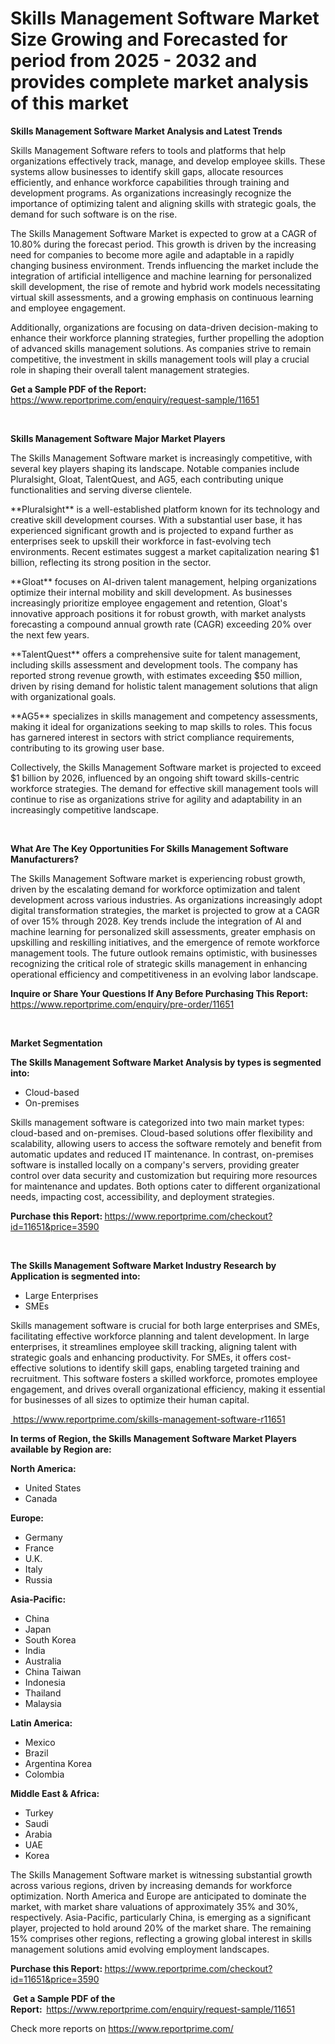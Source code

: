 <p><h1>Skills Management Software Market Size Growing and Forecasted for period from 2025 - 2032 and provides complete market analysis of this market</h1></p><p><strong>Skills Management Software Market Analysis and Latest Trends</strong></p>
<p><p>Skills Management Software refers to tools and platforms that help organizations effectively track, manage, and develop employee skills. These systems allow businesses to identify skill gaps, allocate resources efficiently, and enhance workforce capabilities through training and development programs. As organizations increasingly recognize the importance of optimizing talent and aligning skills with strategic goals, the demand for such software is on the rise.</p><p>The Skills Management Software Market is expected to grow at a CAGR of 10.80% during the forecast period. This growth is driven by the increasing need for companies to become more agile and adaptable in a rapidly changing business environment. Trends influencing the market include the integration of artificial intelligence and machine learning for personalized skill development, the rise of remote and hybrid work models necessitating virtual skill assessments, and a growing emphasis on continuous learning and employee engagement.</p><p>Additionally, organizations are focusing on data-driven decision-making to enhance their workforce planning strategies, further propelling the adoption of advanced skills management solutions. As companies strive to remain competitive, the investment in skills management tools will play a crucial role in shaping their overall talent management strategies.</p></p>
<p><strong>Get a Sample PDF of the Report:&nbsp;</strong> <a href="https://www.reportprime.com/enquiry/request-sample/11651?utm_campaign=3559&utm_medium=2&utm_source=Github&utm_content=ia&utm_term=21032025&utm_id=skills-management-software">https://www.reportprime.com/enquiry/request-sample/11651</a></p>
<p>&nbsp;</p>
<p><strong>Skills Management Software Major Market Players</strong></p>
<p><p>The Skills Management Software market is increasingly competitive, with several key players shaping its landscape. Notable companies include Pluralsight, Gloat, TalentQuest, and AG5, each contributing unique functionalities and serving diverse clientele.</p><p>**Pluralsight** is a well-established platform known for its technology and creative skill development courses. With a substantial user base, it has experienced significant growth and is projected to expand further as enterprises seek to upskill their workforce in fast-evolving tech environments. Recent estimates suggest a market capitalization nearing $1 billion, reflecting its strong position in the sector.</p><p>**Gloat** focuses on AI-driven talent management, helping organizations optimize their internal mobility and skill development. As businesses increasingly prioritize employee engagement and retention, Gloat's innovative approach positions it for robust growth, with market analysts forecasting a compound annual growth rate (CAGR) exceeding 20% over the next few years.</p><p>**TalentQuest** offers a comprehensive suite for talent management, including skills assessment and development tools. The company has reported strong revenue growth, with estimates exceeding $50 million, driven by rising demand for holistic talent management solutions that align with organizational goals.</p><p>**AG5** specializes in skills management and competency assessments, making it ideal for organizations seeking to map skills to roles. This focus has garnered interest in sectors with strict compliance requirements, contributing to its growing user base.</p><p>Collectively, the Skills Management Software market is projected to exceed $1 billion by 2026, influenced by an ongoing shift toward skills-centric workforce strategies. The demand for effective skill management tools will continue to rise as organizations strive for agility and adaptability in an increasingly competitive landscape.</p></p>
<p>&nbsp;</p>
<p><strong>What Are The Key Opportunities For Skills Management Software Manufacturers?</strong></p>
<p><p>The Skills Management Software market is experiencing robust growth, driven by the escalating demand for workforce optimization and talent development across various industries. As organizations increasingly adopt digital transformation strategies, the market is projected to grow at a CAGR of over 15% through 2028. Key trends include the integration of AI and machine learning for personalized skill assessments, greater emphasis on upskilling and reskilling initiatives, and the emergence of remote workforce management tools. The future outlook remains optimistic, with businesses recognizing the critical role of strategic skills management in enhancing operational efficiency and competitiveness in an evolving labor landscape.</p></p>
<p><strong>Inquire or Share Your Questions If Any Before Purchasing This Report:</strong> <a href="https://www.reportprime.com/enquiry/pre-order/11651?utm_campaign=3559&utm_medium=2&utm_source=Github&utm_content=ia&utm_term=21032025&utm_id=skills-management-software">https://www.reportprime.com/enquiry/pre-order/11651</a></p>
<p>&nbsp;</p>
<p><strong>Market Segmentation</strong></p>
<p><strong>The Skills Management Software Market Analysis by types is segmented into:</strong></p>
<p><ul><li>Cloud-based</li><li>On-premises</li></ul></p>
<p><p>Skills management software is categorized into two main market types: cloud-based and on-premises. Cloud-based solutions offer flexibility and scalability, allowing users to access the software remotely and benefit from automatic updates and reduced IT maintenance. In contrast, on-premises software is installed locally on a company's servers, providing greater control over data security and customization but requiring more resources for maintenance and updates. Both options cater to different organizational needs, impacting cost, accessibility, and deployment strategies.</p></p>
<p><strong>Purchase this Report:&nbsp;</strong><a href="https://www.reportprime.com/checkout?id=11651&price=3590&utm_campaign=3559&utm_medium=2&utm_source=Github&utm_content=ia&utm_term=21032025&utm_id=skills-management-software">https://www.reportprime.com/checkout?id=11651&price=3590</a></p>
<p>&nbsp;</p>
<p><strong>The Skills Management Software Market Industry Research by Application is segmented into:</strong></p>
<p><ul><li>Large Enterprises</li><li>SMEs</li></ul></p>
<p><p>Skills management software is crucial for both large enterprises and SMEs, facilitating effective workforce planning and talent development. In large enterprises, it streamlines employee skill tracking, aligning talent with strategic goals and enhancing productivity. For SMEs, it offers cost-effective solutions to identify skill gaps, enabling targeted training and recruitment. This software fosters a skilled workforce, promotes employee engagement, and drives overall organizational efficiency, making it essential for businesses of all sizes to optimize their human capital.</p></p>
<p><a href="https://www.reportprime.com/skills-management-software-r11651?utm_campaign=3559&utm_medium=2&utm_source=Github&utm_content=ia&utm_term=21032025&utm_id=skills-management-software">&nbsp;https://www.reportprime.com/skills-management-software-r11651</a></p>
<p><strong>In terms of Region, the Skills Management Software Market Players available by Region are:</strong></p>
<p>
    <p> <strong> North America: </strong>
        <ul>
            <li>United States</li>
            <li>Canada</li>
        </ul>
        </p> 
    <p> <strong> Europe: </strong>
        <ul>
            <li>Germany</li>
            <li>France</li>
            <li>U.K.</li>
            <li>Italy</li>
            <li>Russia</li>
        </ul>
        </p> 
    <p> <strong> Asia-Pacific: </strong>
        <ul>
            <li>China</li>
            <li>Japan</li>
            <li>South Korea</li>
            <li>India</li>
            <li>Australia</li>
            <li>China Taiwan</li>
            <li>Indonesia</li>
            <li>Thailand</li>
            <li>Malaysia</li>
        </ul>
        </p> 
    <p> <strong> Latin America: </strong>
        <ul>
            <li>Mexico</li>
            <li>Brazil</li>
            <li>Argentina Korea</li>
            <li>Colombia</li>
        </ul>
        </p> 
    <p> <strong> Middle East & Africa: </strong>
        <ul>
            <li>Turkey</li>
            <li>Saudi</li>
            <li>Arabia</li>
            <li>UAE</li>
            <li>Korea</li>
        </ul>
    </p>
    </p>
<p><p>The Skills Management Software market is witnessing substantial growth across various regions, driven by increasing demands for workforce optimization. North America and Europe are anticipated to dominate the market, with market share valuations of approximately 35% and 30%, respectively. Asia-Pacific, particularly China, is emerging as a significant player, projected to hold around 20% of the market share. The remaining 15% comprises other regions, reflecting a growing global interest in skills management solutions amid evolving employment landscapes.</p></p>
<p><strong>Purchase this Report: </strong><a href="https://www.reportprime.com/checkout?id=11651&price=3590&utm_campaign=3559&utm_medium=2&utm_source=Github&utm_content=ia&utm_term=21032025&utm_id=skills-management-software">https://www.reportprime.com/checkout?id=11651&price=3590</a></p>
<p>&nbsp;<strong>Get a Sample PDF of the Report:&nbsp;&nbsp;</strong><a href="https://www.reportprime.com/enquiry/request-sample/11651?utm_campaign=3559&utm_medium=2&utm_source=Github&utm_content=ia&utm_term=21032025&utm_id=skills-management-software">https://www.reportprime.com/enquiry/request-sample/11651</a></p>
<p><strong></strong></p>
<p>Check more reports on <a href="https://www.reportprime.com/?utm_campaign=3559&utm_medium=2&utm_source=Github&utm_content=ia&utm_term=21032025&utm_id=skills-management-software">https://www.reportprime.com/</a></p>
